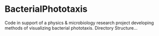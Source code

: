 # BacterialPhototaxis
Code in support of a physics &amp; microbiology research project developing methods of visualizing bacterial phototaxis.
Directory Structure...
